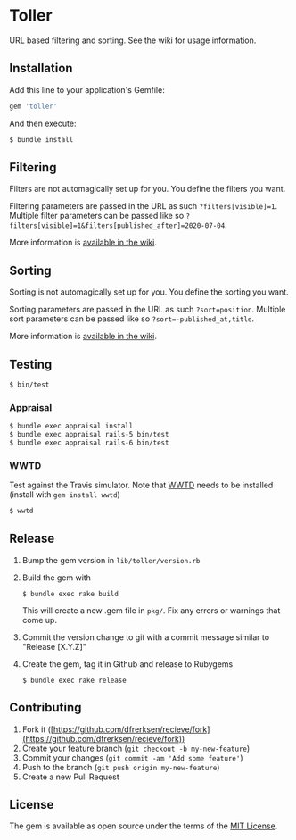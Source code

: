 # Toller

URL based filtering and sorting. See the wiki for usage information.

## Installation

Add this line to your application's Gemfile:

```ruby
gem 'toller'
```

And then execute:

```bash
$ bundle install
```

## Filtering

Filters are not automagically set up for you. You define the filters you want.

Filtering parameters are passed in the URL as such `?filters[visible]=1`. Multiple filter parameters can be passed like so `?filters[visible]=1&filters[published_after]=2020-07-04`.

More information is [available in the wiki](https://github.com/dfreerksen/toller/wiki/Filter).

## Sorting

Sorting is not automagically set up for you. You define the sorting you want.

Sorting parameters are passed in the URL as such `?sort=position`. Multiple sort parameters can be passed like so `?sort=-published_at,title`.

More information is [available in the wiki](https://github.com/dfreerksen/toller/wiki/Sort).

## Testing

```bash
$ bin/test
```

### Appraisal

```bash
$ bundle exec appraisal install
$ bundle exec appraisal rails-5 bin/test
$ bundle exec appraisal rails-6 bin/test
```

### WWTD

Test against the Travis simulator. Note that [WWTD](https://github.com/grosser/wwtd) needs to be installed (install with `gem install wwtd`)

```bash
$ wwtd
```

## Release

1. Bump the gem version in `lib/toller/version.rb`
2. Build the gem with

   ```
   $ bundle exec rake build
   ```

   This will create a new .gem file in `pkg/`. Fix any errors or warnings that come up.
3. Commit the version change to git with a commit message similar to "Release [X.Y.Z]"
4. Create the gem, tag it in Github and release to Rubygems

   ```
   $ bundle exec rake release
   ```

## Contributing

1. Fork it ([https://github.com/dfrerksen/recieve/fork](https://github.com/dfrerksen/recieve/fork))
2. Create your feature branch (`git checkout -b my-new-feature`)
3. Commit your changes (`git commit -am 'Add some feature'`)
4. Push to the branch (`git push origin my-new-feature`)
5. Create a new Pull Request

## License

The gem is available as open source under the terms of the [MIT License](https://opensource.org/licenses/MIT).
